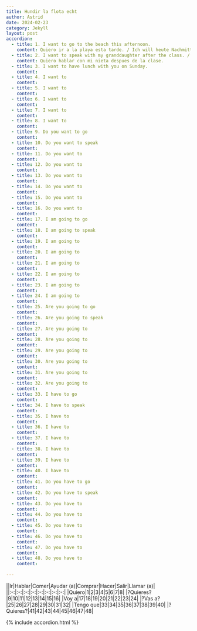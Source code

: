 ```yaml
---
title: Hundir la flota echt
author: Astrid
date: 2024-02-23
category: Jekyll
layout: post
accordion: 
  - title: 1. I want to go to the beach this afternoon.
    content: Quiero ir a la playa esta tarde. / Ich will heute Nachmittag zum Strand gehen.
  - title: 2. I want to speak with my granddaughter after the class. / Ich will nach dem Unterricht mit meiner Enkeltochter sprechen.
    content: Quiero hablar con mi nieta despues de la clase.
  - title: 3. I want to have lunch with you on Sunday.
    content: 
  - title: 4. I want to
    content: 
  - title: 5. I want to
    content: 
  - title: 6. I want to
    content: 
  - title: 7. I want to
    content: 
  - title: 8. I want to
    content: 
  - title: 9. Do you want to go
    content: 
  - title: 10. Do you want to speak
    content: 
  - title: 11. Do you want to
    content: 
  - title: 12. Do you want to
    content: 
  - title: 13. Do you want to
    content: 
  - title: 14. Do you want to
    content: 
  - title: 15. Do you want to
    content: 
  - title: 16. Do you want to
    content: 
  - title: 17. I am going to go
    content: 
  - title: 18. I am going to speak
    content: 
  - title: 19. I am going to 
    content: 
  - title: 20. I am going to 
    content: 
  - title: 21. I am going to 
    content: 
  - title: 22. I am going to 
    content: 
  - title: 23. I am going to 
    content: 
  - title: 24. I am going to 
    content: 
  - title: 25. Are you going to go
    content: 
  - title: 26. Are you going to speak
    content: 
  - title: 27. Are you going to
    content: 
  - title: 28. Are you going to
    content: 
  - title: 29. Are you going to
    content: 
  - title: 30. Are you going to
    content: 
  - title: 31. Are you going to
    content: 
  - title: 32. Are you going to
    content: 
  - title: 33. I have to go
    content: 
  - title: 34. I have to speak
    content: 
  - title: 35. I have to
    content: 
  - title: 36. I have to
    content: 
  - title: 37. I have to
    content: 
  - title: 38. I have to
    content: 
  - title: 39. I have to
    content: 
  - title: 40. I have to
    content: 
  - title: 41. Do you have to go
    content: 
  - title: 42. Do you have to speak
    content: 
  - title: 43. Do you have to
    content: 
  - title: 44. Do you have to
    content: 
  - title: 45. Do you have to
    content: 
  - title: 46. Do you have to
    content: 
  - title: 47. Do you have to
    content: 
  - title: 48. Do you have to
    content: 
 
---
```


||Ir|Hablar|Comer|Ayudar (a)|Comprar|Hacer|Salir|Llamar (a)|
||:-:|:-:|:-:|:-:|:-:|:-:|:-:|:-:|
|Quiero|1|2|3|4|5|6|7|8|
|?Quieres?|9|10|11|12|13|14|15|16|
|Voy a|17|18|19|20|21|22|23|24|
|?Vas a?|25|26|27|28|29|30|31|32|
|Tengo que|33|34|35|36|37|38|39|40|
|?Quieres?|41|42|43|44|45|46|47|48|


{% include accordion.html %}

